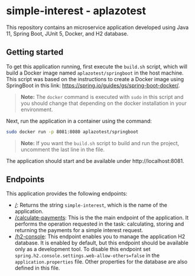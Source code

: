 # simple-interest - aplazotest
This repository contains an microservice application developed using Java 11, Spring Boot, JUnit 5, Docker, and H2 database.
## Getting started
To get this application running, first execute the `build.sh` script, which will build a Docker image named `aplazotest/springboot` in the host machine.  This script was based on the instructions to create a Docker image using SpringBoot in this link: https://spring.io/guides/gs/spring-boot-docker/.

> **Note:** The `docker` command is executed with `sudo` in this script and you should change that depending on the docker installation in your environment.

Next, run the application in a container using the command:
```sh
sudo docker run -p 8081:8080 aplazotest/springboot
```
> **Note:** If you want the `build.sh` script to build and run the project, uncomment the last line in the file.

The application should start and be available under http://localhost:8081.

## Endpoints
This application provides the following endpoints:

- [/](http://localhost:8081): Returns the string `simple-interest`, which is the name of the application.
- [/calculate-payments](http://localhost:8081/calculate-payments): This is the the main endpoint of the application. It performs the operation requested in the task: calculating, storing and returning the payments for a simple interest request.
- [/h2-console](http://localhost:8081/h2-console): This endpoint enables you to manage the application H2 database. It is enabled by default, but this endpoint should be available only as a development tool. To disable this endpoint set `spring.h2.console.settings.web-allow-others=false` in the `application.properties` file. Other properties for the database are also defined in this file.